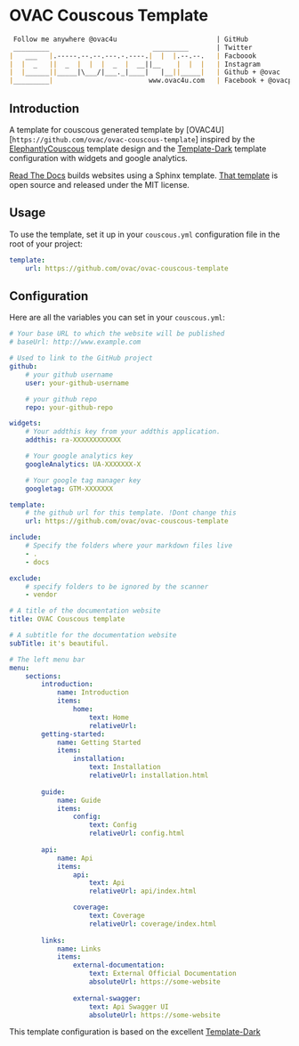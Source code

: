 # OVAC Couscous Template


```md
 Follow me anywhere @ovac4u                         | GitHub
 _________                          _________       | Twitter
|   ___   |.-----.--.--.---.-.----.|  |  |.--.--.   | Facboook
|  |  _   ||  _  |  |  |  _  |  __||__    |  |  |   | Instagram
|  |______||_____|\___/|___._|____|   |__||_____|   | Github + @ovac
|_________|                        www.ovac4u.com   | Facebook + @ovacposts
```


## Introduction
A template for couscous generated template by [OVAC4U][`https://github.com/ovac/ovac-couscous-template`] inspired by the [ElephantlyCouscous](https://github.com/elephantly/ElephantlyCouscous) template design and the [Template-Dark](https://github.com/CouscousPHP/Template-Dark) template configuration with widgets and google analytics.

[Read The Docs](https://readthedocs.org/) builds websites using a Sphinx template. [That template](https://github.com/snide/sphinx_rtd_template) is open source and released under the MIT license.



## Usage

To use the template, set it up in your `couscous.yml` configuration file in the root of your project:

```yaml
template:
    url: https://github.com/ovac/ovac-couscous-template
```

## Configuration

Here are all the variables you can set in your `couscous.yml`:

```yaml
# Your base URL to which the website will be published
# baseUrl: http://www.example.com

# Used to link to the GitHub project
github:
    # your github username
    user: your-github-username

    # your github repo
    repo: your-github-repo

widgets:
    # Your addthis key from your addthis application.
    addthis: ra-XXXXXXXXXXXX

    # Your google analytics key
    googleAnalytics: UA-XXXXXXX-X

    # Your google tag manager key
    googletag: GTM-XXXXXXX

template:
    # the github url for this template. !Dont change this
    url: https://github.com/ovac/ovac-couscous-template

include:
    # Specify the folders where your markdown files live
    - .
    - docs

exclude:
    # specify folders to be ignored by the scanner
    - vendor

# A title of the documentation website
title: OVAC Couscous template

# A subtitle for the documentation website
subTitle: it's beautiful.

# The left menu bar
menu:
    sections:
        introduction:
            name: Introduction
            items:
                home:
                    text: Home
                    relativeUrl:
        getting-started:
            name: Getting Started
            items:
                installation:
                    text: Installation
                    relativeUrl: installation.html
        
        guide:
            name: Guide
            items:
                config:
                    text: Config
                    relativeUrl: config.html
        
        api:
            name: Api
            items:
                api:
                    text: Api
                    relativeUrl: api/index.html

                coverage:
                    text: Coverage
                    relativeUrl: coverage/index.html
        
        links:
            name: Links
            items:
                external-documentation:
                    text: External Official Documentation
                    absoluteUrl: https://some-website
                
                external-swagger:
                    text: Api Swagger UI
                    absoluteUrl: https://some-website
```

This template configuration is based on the excellent [Template-Dark](https://github.com/CouscousPHP/Template-Dark)


